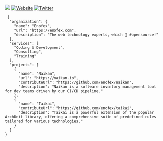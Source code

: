 ![](https://img.shields.io/badge/Welcome%20to-Enofex-blue)
[![Website](https://img.shields.io/badge/https://-enofex.com-blue.svg)](https://enofex.com/)
[![Twitter](https://img.shields.io/twitter/url/http/shields.io.svg?style=social&label=Follow)](https://twitter.com/enofex)
```
 {
  "organization": {
    "name": "Enofex",
    "url": "https://enofex.com",
    "description": "The web technology experts, which 💙 #opensource!"
  },
  "services": [
    "Coding & Development",
    "Consulting",
    "Training"
  ],
  "projects": [
    {
      "name": "Naikan",
      "url": "https://naikan.io",
      "contributeUrl": "https://github.com/enofex/naikan",
      "description": "Naikan is a software inventory management tool for dev teams driven by our CI/CD pipeline."
    },
    {
      "name": "Taikai",
      "contributeUrl": "https://github.com/enofex/taikai",
      "description": "Taikai is a powerful extension of the popular ArchUnit library, offering a comprehensive suite of predefined rules tailored for various technologies."
    }
  ]
}
```
